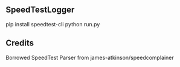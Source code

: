 ## SpeedTestLogger
pip install speedtest-cli
python run.py

## Credits
Borrowed SpeedTest Parser from james-atkinson/speedcomplainer